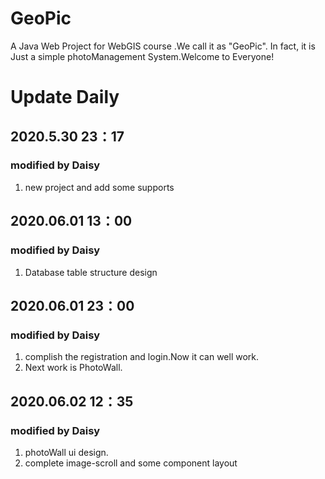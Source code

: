 # GeoPic
A  Java Web Project for WebGIS course .We call it as "GeoPic". In fact, it is Just a simple photoManagement System.Welcome to Everyone!

# Update Daily

## 2020.5.30 23：17
### modified by Daisy
1. new project and add some supports

## 2020.06.01 13：00
### modified by Daisy
1. Database table structure design

## 2020.06.01 23：00
### modified by Daisy
1. complish the registration and login.Now it can well work.
2. Next work is PhotoWall.

## 2020.06.02 12：35
### modified by Daisy
1. photoWall ui design. 
2. complete image-scroll and some component layout